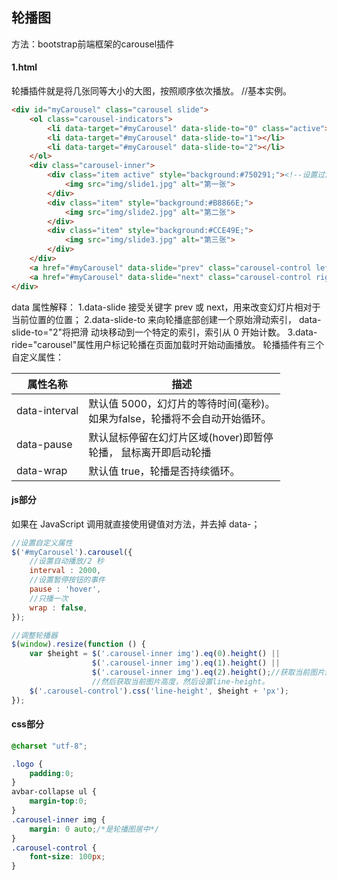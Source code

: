 ## 轮播图
方法：bootstrap前端框架的carousel插件
#### 1.html
轮播插件就是将几张同等大小的大图，按照顺序依次播放。
//基本实例。
```html
<div id="myCarousel" class="carousel slide">
	<ol class="carousel-indicators">
		<li data-target="#myCarousel" data-slide-to="0" class="active"></li>
		<li data-target="#myCarousel" data-slide-to="1"></li>
		<li data-target="#myCarousel" data-slide-to="2"></li>
	</ol>
	<div class="carousel-inner">
		<div class="item active" style="background:#750291;"><!--设置过渡颜色-->
			<img src="img/slide1.jpg" alt="第一张">
		</div>
		<div class="item" style="background:#B8866E;">
			<img src="img/slide2.jpg" alt="第二张">
		</div>
		<div class="item" style="background:#CCE49E;">
			<img src="img/slide3.jpg" alt="第三张">
		</div>
	</div>
	<a href="#myCarousel" data-slide="prev" class="carousel-control left">&lsaquo;</a>
	<a href="#myCarousel" data-slide="next" class="carousel-control right">&rsaquo;</a>
</div>
```
data 属性解释：
1.data-slide 接受关键字 prev 或 next，用来改变幻灯片相对于当前位置的位置；
2.data-slide-to 来向轮播底部创建一个原始滑动索引， data-slide-to="2"将把滑
动块移动到一个特定的索引，索引从 0 开始计数。
3.data-ride="carousel"属性用户标记轮播在页面加载时开始动画播放。
轮播插件有三个自定义属性：

| 属性名称       | 描述           |
|--------------| ------------- |
|data-interval| 默认值 5000，幻灯片的等待时间(毫秒)。<br>如果为false，轮播将不会自动开始循环。|
|data-pause|默认鼠标停留在幻灯片区域(hover)即暂停<br>轮播， 鼠标离开即启动轮播|
|data-wrap|默认值 true，轮播是否持续循环。|
#### js部分
如果在 JavaScript 调用就直接使用键值对方法，并去掉 data-；
```javascript
//设置自定义属性
$('#myCarousel').carousel({
	//设置自动播放/2 秒
	interval : 2000,
	//设置暂停按钮的事件
	pause : 'hover',
	//只播一次
	wrap : false,
});

//调整轮播器
$(window).resize(function () {
	var $height = $('.carousel-inner img').eq(0).height() || 
				  $('.carousel-inner img').eq(1).height() || 
				  $('.carousel-inner img').eq(2).height();//获取当前图片是第几张图，
				  //然后获取当前图片高度，然后设置line-height。
	$('.carousel-control').css('line-height', $height + 'px');
});
```
#### css部分
```css 
@charset "utf-8";

.logo {
	padding:0;
}
avbar-collapse ul {
	margin-top:0;
}
.carousel-inner img {
	margin: 0 auto;/*是轮播图居中*/
}
.carousel-control {
	font-size: 100px;
}
```
